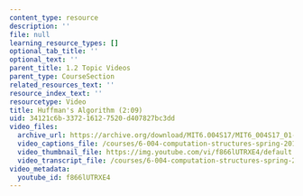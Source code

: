 ```yaml
---
content_type: resource
description: ''
file: null
learning_resource_types: []
optional_tab_title: ''
optional_text: ''
parent_title: 1.2 Topic Videos
parent_type: CourseSection
related_resources_text: ''
resource_index_text: ''
resourcetype: Video
title: Huffman's Algorithm (2:09)
uid: 34121c6b-3372-1612-7520-d407827bc3dd
video_files:
  archive_url: https://archive.org/download/MIT6.004S17/MIT6_004S17_01-02-08_300k.mp4
  video_captions_file: /courses/6-004-computation-structures-spring-2017/b49a312ff75050e5bd215c4cbe0a718d_f866lUTRXE4.vtt
  video_thumbnail_file: https://img.youtube.com/vi/f866lUTRXE4/default.jpg
  video_transcript_file: /courses/6-004-computation-structures-spring-2017/8e1c04ad09b9c7d07621a6f76973c188_f866lUTRXE4.pdf
video_metadata:
  youtube_id: f866lUTRXE4
---
```

